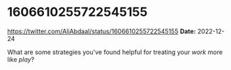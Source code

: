 # 1606610255722545155
https://twitter.com/AliAbdaal/status/1606610255722545155
**Date:** 2022-12-24

What are some strategies you've found helpful for treating your *work* more like *play*?
